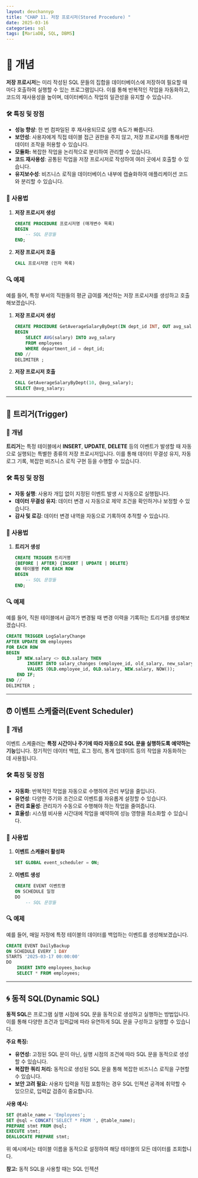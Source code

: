 ```yaml
---
layout: devchannyp
title: "CHAP 11. 저장 프로시저(Stored Procedure) "
date: 2025-03-16
categories: sql
tags: [MariaDB, SQL, DBMS]
---
```

# 📌 개념

**저장 프로시저**는 미리 작성된 SQL 문들의 집합을 데이터베이스에 저장하여 필요할 때마다 호출하여 실행할 수 있는 프로그램입니다. 이를 통해 반복적인 작업을 자동화하고, 코드의 재사용성을 높이며, 데이터베이스 작업의 일관성을 유지할 수 있습니다.

### 🛠️ **특징 및 장점**

- **성능 향상**: 한 번 컴파일된 후 재사용되므로 실행 속도가 빠릅니다.
- **보안성**: 사용자에게 직접 테이블 접근 권한을 주지 않고, 저장 프로시저를 통해서만 데이터 조작을 허용할 수 있습니다.
- **모듈화:** 복잡한 작업을 논리적으로 분리하여 관리할 수 있습니다.
- **코드 재사용성**: 공통된 작업을 저장 프로시저로 작성하여 여러 곳에서 호출할 수 있습니다.
- **유지보수성**: 비즈니스 로직을 데이터베이스 내부에 캡슐화하여 애플리케이션 코드와 분리할 수 있습니다.

### 📝 **사용법**

1. **저장 프로시저 생성**
    
    ```sql
    CREATE PROCEDURE 프로시저명 (매개변수 목록)
    BEGIN
        -- SQL 문장들
    END;
    ```
    
2. **저장 프로시저 호출**
    
    ```sql
    CALL 프로시저명 (인자 목록)
    ```
    

### 🔍 **예제**

예를 들어, 특정 부서의 직원들의 평균 급여를 계산하는 저장 프로시저를 생성하고 호출해보겠습니다.

1. **저장 프로시저 생성**
    
    ```sql
    CREATE PROCEDURE GetAverageSalaryByDept(IN dept_id INT, OUT avg_salary DECIMAL(10,2))
    BEGIN
        SELECT AVG(salary) INTO avg_salary
        FROM employees
        WHERE department_id = dept_id;
    END //
    DELIMITER ;
    ```
    
2. **저장 프로시저 호출**
    
    ```sql
    CALL GetAverageSalaryByDept(10, @avg_salary);
    SELECT @avg_salary;
    
    ```
    

---

## 🔄 **트리거(Trigger)**

### 🎯 **개념**

**트리거**는 특정 테이블에서 **INSERT**, **UPDATE**, **DELETE** 등의 이벤트가 발생할 때 자동으로 실행되는 특별한 종류의 저장 프로시저입니다. 이를 통해 데이터 무결성 유지, 자동 로그 기록, 복잡한 비즈니스 로직 구현 등을 수행할 수 있습니다.

### 🛠️ **특징 및 장점**

- **자동 실행**: 사용자 개입 없이 지정된 이벤트 발생 시 자동으로 실행됩니다.
- **데이터 무결성 유지**: 데이터 변경 시 자동으로 제약 조건을 확인하거나 보정할 수 있습니다.
- **감사 및 로깅**: 데이터 변경 내역을 자동으로 기록하여 추적할 수 있습니다.

### 📝 **사용법**

1. **트리거 생성**
    
    ```sql
    CREATE TRIGGER 트리거명
    {BEFORE | AFTER} {INSERT | UPDATE | DELETE}
    ON 테이블명 FOR EACH ROW
    BEGIN
        -- SQL 문장들
    END;
    ```
    

### 🔍 **예제**

예를 들어, 직원 테이블에서 급여가 변경될 때 변경 이력을 기록하는 트리거를 생성해보겠습니다.

```sql
CREATE TRIGGER LogSalaryChange
AFTER UPDATE ON employees
FOR EACH ROW
BEGIN
    IF NEW.salary <> OLD.salary THEN
        INSERT INTO salary_changes (employee_id, old_salary, new_salary, change_date)
        VALUES (OLD.employee_id, OLD.salary, NEW.salary, NOW());
    END IF;
END //
DELIMITER ;
```

---

## ⏰ **이벤트 스케줄러(Event Scheduler)**

### 🎯 **개념**

이벤트 스케줄러는 **특정 시간이나 주기에 따라 자동으로 SQL 문을 실행하도록 예약하는 기능**입니다. 정기적인 데이터 백업, 로그 정리, 통계 업데이트 등의 작업을 자동화하는 데 사용됩니다.

### 🛠️ **특징 및 장점**

- **자동화**: 반복적인 작업을 자동으로 수행하여 관리 부담을 줄입니다.
- **유연성**: 다양한 주기와 조건으로 이벤트를 자유롭게 설정할 수 있습니다.
- **관리 효율성**: 관리자가 수동으로 수행해야 하는 작업을 줄여줍니다.
- **효율성:** 시스템 비사용 시간대에 작업을 예약하여 성능 영향을 최소화할 수 있습니다.

### 📝 **사용법**

1. **이벤트 스케줄러 활성화**
    
    ```sql
    SET GLOBAL event_scheduler = ON;
    ```
    
2. **이벤트 생성**
    
    ```sql
    CREATE EVENT 이벤트명
    ON SCHEDULE 일정
    DO
        -- SQL 문장들
    ```
    

### 🔍 **예제**

예를 들어, 매일 자정에 특정 테이블의 데이터를 백업하는 이벤트를 생성해보겠습니다.

```sql
CREATE EVENT DailyBackup
ON SCHEDULE EVERY 1 DAY
STARTS '2025-03-17 00:00:00'
DO
    INSERT INTO employees_backup
    SELECT * FROM employees;
```

---

## 🌀 **동적 SQL(Dynamic SQL)**

**동적 SQL**은 프로그램 실행 시점에 SQL 문을 동적으로 생성하고 실행하는 방법입니다. 이를 통해 다양한 조건과 입력값에 따라 유연하게 SQL 문을 구성하고 실행할 수 있습니다.

**주요 특징:**

- **유연성:** 고정된 SQL 문이 아닌, 실행 시점의 조건에 따라 SQL 문을 동적으로 생성할 수 있습니다.
- **복잡한 쿼리 처리:** 동적으로 생성된 SQL 문을 통해 복잡한 비즈니스 로직을 구현할 수 있습니다.
- **보안 고려 필요:** 사용자 입력을 직접 포함하는 경우 SQL 인젝션 공격에 취약할 수 있으므로, 입력값 검증이 중요합니다.

**사용 예시:**

```sql
SET @table_name = 'Employees';
SET @sql = CONCAT('SELECT * FROM ', @table_name);
PREPARE stmt FROM @sql;
EXECUTE stmt;
DEALLOCATE PREPARE stmt;
```

위 예시에서는 테이블 이름을 동적으로 설정하여 해당 테이블의 모든 데이터를 조회합니다.

**참고:** 동적 SQL을 사용할 때는 SQL 인젝션
